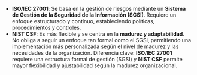 - **ISO/IEC 27001**: Se basa en la gestión de riesgos mediante un **Sistema de Gestión de la Seguridad de la Información (SGSI)**. Requiere un enfoque estructurado y continuo, estableciendo políticas, procedimientos y controles.
- **NIST CSF**: Es más flexible y se centra en la **madurez y adaptabilidad**. No obliga a seguir un enfoque tan formal como el SGSI, permitiendo una implementación más personalizada según el nivel de madurez y las necesidades de la organización.
Diferencia clave: **ISO/IEC 27001** requiere una estructura formal de gestión (SGSI) y **NIST CSF** permite mayor flexibilidad y ajustabilidad según la madurez organizacional.